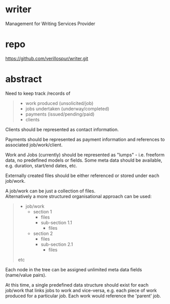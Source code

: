 # writer
Management for Writing Services Provider

# repo
https://github.com/verillospur/writer.git

# abstract
Need to keep track /records of 
  > - work produced (unsolicited/job)
  > - jobs undertaken (underway/completed)
  > - payments (issued/pending/paid)
  > - clients

Clients should be represented as contact information.

Payments should be represented as payment information 
and references to associated job/work/client.

Work and Jobs (currently) should be represented as 
"lumps" - i.e. freeform data, no predefined models or 
fields. Some meta data should be available, e.g. 
duration, start/end dates, etc.

Externally created files should be either referenced 
or stored under each job/work. 

A job/work can be just a collection of files.  
Alternatively a more structured organisational
approach can be used:

> - job/work
>     - section 1
>         - files
>         - sub-section 1.1
>             - files
>     - section 2
>         - files
>         - sub-section 2.1
>             - files  
>  
> etc

Each node in the tree can be assigned unlimited meta data 
fields (name/value pairs).

At this time, a single predefined data structure should 
exist for each job/work that links jobs to work and 
vice-versa, e.g. each piece of work produced for a 
particular job. Each work would reference the 'parent'
job. 
